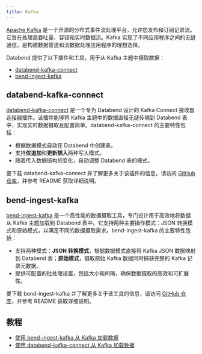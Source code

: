 ```yaml
---
title: Kafka
---
```


[Apache Kafka](https://kafka.apache.org/) 是一个开源的分布式事件流处理平台，允许您发布和订阅记录流。它旨在处理高吞吐量、容错和实时数据流。Kafka 实现了不同应用程序之间的无缝通信，是构建数据管道和流数据处理应用程序的理想选择。

Databend 提供了以下插件和工具，用于从 Kafka 主题中摄取数据：

- [databend-kafka-connect](#databend-kafka-connect)
- [bend-ingest-kafka](#bend-ingest-kafka)

## databend-kafka-connect

[databend-kafka-connect](https://github.com/databendcloud/databend-kafka-connect) 是一个专为 Databend 设计的 Kafka Connect 接收器连接器插件。该插件能够将 Kafka 主题中的数据直接无缝传输到 Databend 表中，实现实时数据摄取且配置简单。databend-kafka-connect 的主要特性包括：

- 根据数据模式自动在 Databend 中创建表。
- 支持**仅追加**和**更新插入**两种写入模式。
- 随着传入数据结构的变化，自动调整 Databend 表的模式。

要下载 databend-kafka-connect 并了解更多关于该插件的信息，请访问 [GitHub 仓库](https://github.com/databendcloud/databend-kafka-connect)，并参考 README 获取详细说明。

## bend-ingest-kafka

[bend-ingest-kafka](https://github.com/databendcloud/bend-ingest-kafka) 是一个高性能的数据摄取工具，专门设计用于高效地将数据从 Kafka 主题加载到 Databend 表中。它支持两种主要操作模式：JSON 转换模式和原始模式，以满足不同的数据摄取需求。bend-ingest-kafka 的主要特性包括：

- 支持两种模式：**JSON 转换模式**，根据数据模式直接将 Kafka JSON 数据映射到 Databend 表；**原始模式**，摄取原始 Kafka 数据同时捕获完整的 Kafka 记录元数据。
- 提供可配置的批处理设置，包括大小和间隔，确保数据摄取的高效和可扩展性。

要下载 bend-ingest-kafka 并了解更多关于该工具的信息，请访问 [GitHub 仓库](https://github.com/databendcloud/bend-ingest-kafka)，并参考 README 获取详细说明。

## 教程

- [使用 bend-ingest-kafka 从 Kafka 加载数据](/tutorials/load/kafka-bend-ingest-kafka)
- [使用 databend-kafka-connect 从 Kafka 加载数据](/tutorials/load/kafka-databend-kafka-connect)